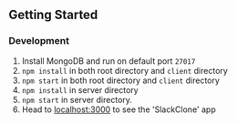 ## Getting Started

### Development

1. Install MongoDB and run on default port `27017`
2. `npm install` in both root directory and `client` directory
3. `npm start` in both root directory and `client` directory
4. `npm install` in server directory
5. `npm start` in server directory.
6. Head to [localhost:3000](http://localhost:3000) to see the 'SlackClone' app

